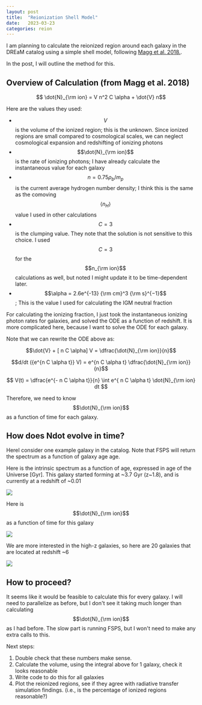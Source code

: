 ```yaml
---
layout: post
title:  "Reionization Shell Model"
date:   2023-03-23
categories: reion
---
```


I am planning to calculate the reionized region around each galaxy in the DREaM catalog using a simple shell model, following <a href="https://ui.adsabs.harvard.edu/abs/2018MNRAS.473.5308M/abstract">Magg et al. 2018.</a>.

In the post, I will outline the method for this.


## Overview of Calculation (from Magg et al. 2018)

$$ \dot{N}_{\rm ion} = V n^2 C \alpha + \dot{V} n$$


Here are the values they used:
- $$V$$ is the volume of the ionized region; this is the unknown.  Since ionized regions are small compared to cosmological scales, we can neglect cosmological expansion and redshifting of ionizing photons
- $$\dot{N}_{\rm ion}$$ is the rate of ionizing photons; I have already calculate the instantaneous value for each galaxy
- $$n=0.75 \rho_b/m_p$$ is the current average hydrogen number density; I think this is the same as the comoving $$\langle n_H \rangle$$ value I used in other calculations
- $$C=3$$ is the clumping value. They note that the solution is not sensitive to this choice. I used $$C=3$$ for the $$n_{\rm ion}$$ calculations as well, but noted I might update it to be time-dependent later.
- $$\alpha = 2.6e^{-13} {\rm cm}^3 {\rm s}^{−1}$$; This is the value I used for calculating the IGM neutral fraction

For calculating the ionizing fraction, I just took the instantaneous ionizing photon rates for galaxies, and solved the ODE as a function of redshift. It is more complicated here, because I want to solve the ODE for each galaxy.


Note that we can rewrite the ODE above as:

$$\dot{V} + [ n C \alpha] V = \dfrac{\dot{N}_{\rm ion}}{n}$$

$$d/dt ({e^{n C \alpha t}} V) = e^{n C \alpha t} \dfrac{\dot{N}_{\rm ion}}{n}$$

$$ V(t) = \dfrac{e^{- n C \alpha t}}{n} \int e^{ n C \alpha t} \dot{N}_{\rm ion} dt $$

Therefore, we need to know  $$\dot{N}_{\rm ion}$$ as a function of time for each galaxy.

## How does Ndot evolve in time?

HereI consider one example galaxy in the catalog. Note that FSPS will return the spectrum as a function of galaxy age age.

Here is the intrinsic spectrum as a function of age, expressed in age of the Universe [Gyr]. This galaxy started forming at ~3.7 Gyr (z~1.8), and is currently at a redshift of ~0.01


<img src="{{ site.baseurl }}/assets/plots/20230323_fnu_vs_t.png">


Here is $$\dot{N}_{\rm ion}$$ as a function of time for this galaxy

<img src="{{ site.baseurl }}/assets/plots/20230323_Ndot_vs_t_1.png">

We are  more interested in the high-z galaxies, so here are 20 galaxies that are located at redshift ~6

<img src="{{ site.baseurl }}/assets/plots/20230323_Ndot_vs_t.png">


## How to proceed?

It seems like it would be feasible to calculate this for every galaxy. I will need to parallelize as before, but I don't see it taking much longer than calculating $$\dot{N}_{\rm ion}$$ as I had before. The slow part is running FSPS, but I won't need to make any extra calls to this.

Next steps:
1. Double check that these numbers make sense.
2. Calculate the volume, using the integral above for 1 galaxy, check it looks reasonable
3. Write code to do this for all galaxies
4. Plot the reionized regions, see if they agree with radiative transfer simulation findings. (i.e., is the percentage of ionized regions reasonable?)
